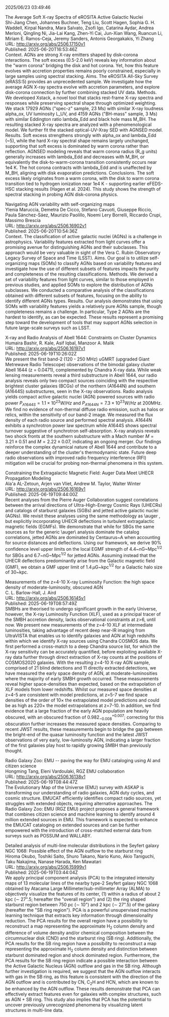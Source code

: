 2025/06/23 03:49:46  

The Average Soft X-ray Spectra of eROSITA Active Galactic Nuclei  
Shi-Jiang Chen, Johannes Buchner, Teng Liu, Scott Hagen, Sophia G. H. Waddell, Kirpal Nandra, Mara Salvato, Zsofi Igo, Catarina Aydar, Andrea Merloni, Qingling Ni, Jia-Lai Kang, Zhen-Yi Cai, Jun-Xian Wang, Ruancun Li, Miriam E. Ramos-Ceja, Jeremy Sanders, Antonis Georgakakis, Yi Zhang  
URL: http://arxiv.org/abs/2506.17150v1  
Published: 2025-06-20T16:53:46Z  
  Context. AGNs are strong X-ray emitters shaped by disk-corona interactions. The soft excess (0.5-2.0 keV) reveals key information about the "warm corona" bridging the disk and hot corona. Yet, how this feature evolves with accretion properties remains poorly constrained, especially in large samples using spectral stacking. Aims. The eROSITA All-Sky Survey (eRASS:5) provides an unprecedented sample. We investigate how the average AGN X-ray spectra evolve with accretion parameters, and explore disk-corona connection by further combining stacked UV data. Methods. We developed Xstack, a novel tool that stacks rest-frame X-ray spectra and responses while preserving spectral shape through optimized weighting. We stack 17929 AGNs ("spec-z" sample, 23 Ms) with similar X-ray loudness alpha_ox, UV luminosity L_UV, and 4159 AGNs ("BH-mass" sample, 3 Ms) with similar Eddington ratio lambda_Edd and black hole mass M_BH. The resulting stacked X-ray spectra are analyzed with a phenomenological model. We further fit the stacked optical-UV-Xray SED with AGNSED model. Results. Soft excess strengthens strongly with alpha_ox and lambda_Edd (~5), while the hard X-ray spectral shape remains largely unchanged, supporting that soft excess is dominated by warm corona rather than reflection. AGNSED modeling reveals that warm corona radius (R_g units) generally increases with lambda_Edd and decreases with M_BH, or equivalently the disk-to-warm-corona transition consistently occurs near 1e4 K. The hot corona contracts with lambda_Edd and is unaffected by M_BH, aligning with disk evaporation predictions. Conclusions. The soft excess likely originates from a warm corona, with the disk to warm corona transition tied to hydrogen ionization near 1e4 K - supporting earlier eFEDS-HSC stacking results (Hagen et al. 2024). This study shows the strength of spectral stacking in probing AGN disk-corona physics.   

Navigating AGN variability with self-organizing maps  
Ylenia Maruccia, Demetra De Cicco, Stefano Cavuoti, Giuseppe Riccio, Paula Sánchez-Sáez, Maurizio Paolillo, Noemi Lery Borrelli, Riccardo Crupi, Massimo Brescia  
URL: http://arxiv.org/abs/2506.16902v1  
Published: 2025-06-20T10:54:36Z  
  Context. The classification of active galactic nuclei (AGNs) is a challenge in astrophysics. Variability features extracted from light curves offer a promising avenue for distinguishing AGNs and their subclasses. This approach would be very valuable in sight of the Vera C. Rubin Observatory Legacy Survey of Space and Time (LSST).   Aims. Our goal is to utilize self-organizing maps (SOMs) to classify AGNs based on variability features and investigate how the use of different subsets of features impacts the purity and completeness of the resulting classifications.   Methods. We derived a set of variability features from light curves, similar to those employed in previous studies, and applied SOMs to explore the distribution of AGNs subclasses. We conducted a comparative analysis of the classifications obtained with different subsets of features, focusing on the ability to identify different AGNs types.   Results. Our analysis demonstrates that using SOMs with variability features yields a relatively pure AGNs sample, though completeness remains a challenge. In particular, Type 2 AGNs are the hardest to identify, as can be expected. These results represent a promising step toward the development of tools that may support AGNs selection in future large-scale surveys such as LSST.   

X-ray and Radio Analysis of Abell 1644: Constraints on Cluster Dynamics  
Humaira Bashir, R. Kale, Asif Iqbal, Manzoor A. Malik  
URL: http://arxiv.org/abs/2506.16197v1  
Published: 2025-06-19T10:26:02Z  
  We present the first band-2 (120 - 250 MHz) uGMRT (upgraded Giant Metrewave Radio Telescope) observations of the bimodal galaxy cluster Abell 1644 (z = 0.0471), complemented by Chandra X-ray data. While weak lensing measurements reveal a third substructure in Abell 1644, our radio analysis reveals only two compact sources coinciding with the respective brightest cluster galaxies (BCGs) of the northern (A1644N) and southern (A1644S) substructures, seen in the X-ray observations. Radio analysis yields compact active galactic nuclei (AGN) powered sources with radio power $P_{A1644S} = 1.1\times 10^{23} W/Hz$ and $P_{A1644N} = 7.3\times 10^{23} W/Hz$ at 200MHz. We find no evidence of non-thermal diffuse radio emission, such as halos or relics, within the sensitivity of our band-2 image. We measured the flux density of each radio source and performed spectral analysis. A1644N exhibits a synchrotron power law spectrum while A1644S shows spectral turnover suggestive of synchrotron self-absorption. X-ray analysis reveals two shock fronts at the southern substructure with a Mach number $M= 3.21 \pm 0.51$ and $M= 2.22 \pm 0.07$, indicating an ongoing merger. Our findings reinforce the complex dynamical nature of Abell 1644 and contribute to a deeper understanding of the cluster's thermodynamic state. Future deep radio observations with improved radio frequency interference (RFI) mitigation will be crucial for probing non-thermal phenomena in this system.   

Constraining the Extragalactic Magnetic Field: Auger Data Meet UHECR
  Propagation Modeling  
Ala'a AL-Zetoun, Arjen van Vliet, Andrew M. Taylor, Walter Winter  
URL: http://arxiv.org/abs/2506.16169v1  
Published: 2025-06-19T09:44:00Z  
  Recent analyses from the Pierre Auger Collaboration suggest correlations between the arrival directions of Ultra-High-Energy Cosmic Rays (UHECRs) and catalogs of starburst galaxies (SGBs) and jetted active galactic nuclei (AGNs). We revisit these analyses using the same methodology as \auger , but explicitly incorporating UHECR deflections in turbulent extragalactic magnetic fields (EGMFs). We demonstrate that while for SBGs the same sources as for the generic \auger\ analysis dominate the catalog correlations, jetted AGNs are dominated by Centaurus~A when accounting for source distances and deflections. Using our framework, we derive 90\% confidence level upper limits on the local EGMF strength of 4.4~nG~Mpc$^{1/2}$ for SBGs and 6.7~nG~Mpc$^{1/2}$ for jetted AGNs. Assuming instead that the UHECR deflections predominantly arise from the Galactic magnetic field (GMF), we obtain a GMF upper limit of $1.4 \, \mu$G~kpc$^{1/2}$ for a Galactic halo size of 30~kpc.   

Measurements of the z=4-10 X-ray Luminosity Function: the high space
  density of moderate-luminosity, obscured AGN  
C. L. Barlow-Hall, J. Aird  
URL: http://arxiv.org/abs/2506.16145v1  
Published: 2025-06-19T08:57:49Z  
  SMBHs are theorised to undergo significant growth in the early Universe, however, the X-ray Luminosity Function (XLF), used as a principal tracer of the SMBH accretion density, lacks observational constraints at z&gt;6, until now. We present new measurements of the z=4-10 XLF at intermediate luminosities, taking advantage of recent deep near-IR imaging from UltraVISTA that enables us to identify galaxies and AGN at high redshifts within which we identify X-ray sources using Chandra COSMOS data. We first performed a cross-match to a deep Chandra source list, for which the X-ray sensitivity can be accurately quantified, before exploiting available X-ray data further through direct extraction of X-ray counts at the positions of COSMOS2020 galaxies. With the resulting z=4-10 X-ray AGN sample, comprised of 21 blind detections and 11 directly extracted detections, we have measured the early space density of AGN, at moderate-luminosities where the majority of early SMBH growth occurred. These measurements reveal higher space-densities than expected, based on the extrapolation of XLF models from lower redshifts. Whilst our measured space densities at z=4-5 are consistent with model predictions, at z=5-7 we find space densities of the order of 10$\times$ the extrapolated model predictions and could be as high as 220$\times$ the model extrapolations at z=7-10. In addition, we find evidence that a large fraction of the early AGN population are heavily obscured, with an obscured fraction of 0.982$^{+0.007}_{-0.008}$; correcting for this obscuration further increases the measured space densities. Comparing to recent JWST results, these measurements begin to bridge the gap between the bright-end of the quasar luminosity function and the latest JWST observations of very early, low-luminosity AGN, indicating a larger fraction of the first galaxies play host to rapidly growing SMBH than previously thought.   

Radio Galaxy Zoo: EMU -- paving the way for EMU cataloging using AI and
  citizen science  
Hongming Tang, Eleni Vardoulaki, RGZ EMU collaboration  
URL: http://arxiv.org/abs/2506.16138v1  
Published: 2025-06-19T08:44:47Z  
  The Evolutionary Map of the Universe (EMU) survey with ASKAP is transforming our understanding of radio galaxies, AGN duty cycles, and cosmic structure. EMUCAT efficiently identifies compact radio sources, yet struggles with extended objects, requiring alternative approaches. The Radio Galaxy Zoo: EMU (RGZ EMU) project proposes a general framework that combines citizen science and machine learning to identify around 4 million extended sources in EMU. This framework is expected to enhance the EMUCAT cataloging on extended sources and can be further empowered with the introduction of cross-matched external data from surveys such as POSSUM and WALLABY.   

Detailed analysis of multi-line molecular distributions in the Seyfert
  galaxy NGC 1068: Possible effect of the AGN outflow to the starburst ring  
Hiroma Okubo, Toshiki Saito, Shuro Takano, Nario Kuno, Akio Taniguchi, Taku Nakajima, Nanase Harada, Ken Mawatari  
URL: http://arxiv.org/abs/2506.15999v1  
Published: 2025-06-19T03:44:04Z  
  We apply principal component analysis (PCA) to the integrated intensity maps of 13 molecular lines of the nearby type-2 Seyfert galaxy NGC 1068 obtained by Atacama Large Millimeter/sub-millimeter Array (ALMA) to objectively visualize the features of its center, (1) within a radius of about 2 kpc ($\sim$ 27".5; hereafter the "overall region") and (2) the ring shaped starburst region between 750 pc ($\sim$ 10") and 2 kpc ($\sim$ 27".5) of the galaxy (hereafter the "SB ring region"). PCA is a powerful unsupervised machine learning technique that extracts key information through dimensionality reduction. The PCA results for the overall region have a possibility to reconstruct a map representing the approximate H$_2$ column density and difference of volume density and/or chemical composition between the circumnuclear disk (CND) and the starburst ring (SB ring). Additionally, the PCA results for the SB ring region have a possibility to reconstruct a map representing the approximate H$_2$ column density and distinction between starburst dominated region and shock dominated region. Furthermore, the PCA results for the SB ring region indicate a possible interaction between the Active Galactic Nucleus (AGN) outflow and gas in the SB ring. Although further investigation is required, we suggest that the AGN outflow interacts with gas in the SB ring, as this feature is consistent with the direction of the AGN outflow and is contributed by CN, C$_2$H and HCN, which are known to be enhanced by the AGN outflow. These results demonstrate that PCA can effectively extract features even for galaxies with complex structures, such as AGN + SB ring. This study also implies that PCA has the potential to uncover previously unrecognized phenomena by visualizing latent structures in multi-line data.   

